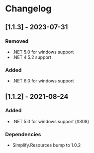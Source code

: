 # Changelog

## [1.1.3] - 2023-07-31

### Removed

- .NET 5.0 for windows support
- .NET 4.5.2 support

### Added

- .NET 6.0 for windows support

## [1.1.2] - 2021-08-24

### Added

- .NET 5.0 for windows support (#308)

### Dependencies

- Simplify.Resources bump to 1.0.2
